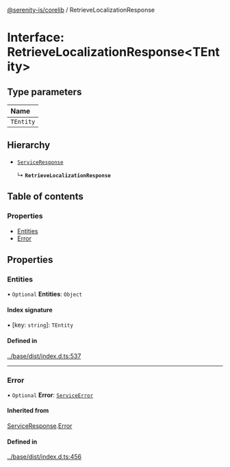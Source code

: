 [@serenity-is/corelib](../README.md) / RetrieveLocalizationResponse

# Interface: RetrieveLocalizationResponse\<TEntity\>

## Type parameters

| Name |
| :------ |
| `TEntity` |

## Hierarchy

- [`ServiceResponse`](ServiceResponse.md)

  ↳ **`RetrieveLocalizationResponse`**

## Table of contents

### Properties

- [Entities](RetrieveLocalizationResponse.md#entities)
- [Error](RetrieveLocalizationResponse.md#error)

## Properties

### Entities

• `Optional` **Entities**: `Object`

#### Index signature

▪ [key: `string`]: `TEntity`

#### Defined in

[../base/dist/index.d.ts:537](https://github.com/serenity-is/serenity/blob/master/packages/base/dist/index.d.ts#L537)

___

### Error

• `Optional` **Error**: [`ServiceError`](ServiceError.md)

#### Inherited from

[ServiceResponse](ServiceResponse.md).[Error](ServiceResponse.md#error)

#### Defined in

[../base/dist/index.d.ts:456](https://github.com/serenity-is/serenity/blob/master/packages/base/dist/index.d.ts#L456)

